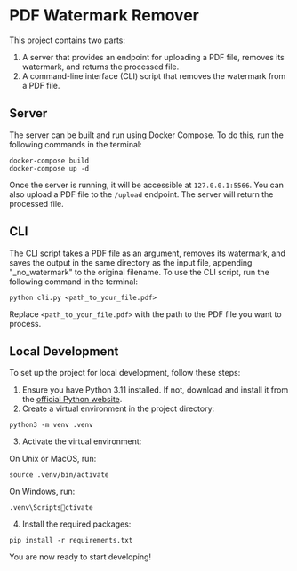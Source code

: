 # PDF Watermark Remover

This project contains two parts:

1. A server that provides an endpoint for uploading a PDF file, removes its watermark, and returns the processed file.
2. A command-line interface (CLI) script that removes the watermark from a PDF file.

## Server

The server can be built and run using Docker Compose. To do this, run the following commands in the terminal:

```
docker-compose build
docker-compose up -d
```

Once the server is running, it will be accessible at `127.0.0.1:5566`. You can also upload a PDF file to the `/upload` endpoint. The server will return the processed file.

## CLI

The CLI script takes a PDF file as an argument, removes its watermark, and saves the output in the same directory as the input file, appending "_no_watermark" to the original filename. To use the CLI script, run the following command in the terminal:

```
python cli.py <path_to_your_file.pdf>
```

Replace `<path_to_your_file.pdf>` with the path to the PDF file you want to process.

## Local Development

To set up the project for local development, follow these steps:

1. Ensure you have Python 3.11 installed. If not, download and install it from the [official Python website](https://www.python.org/downloads/).
2. Create a virtual environment in the project directory:

```
python3 -m venv .venv
```

3. Activate the virtual environment:

On Unix or MacOS, run:

```
source .venv/bin/activate
```

On Windows, run:

```
.venv\Scriptsctivate
```

4. Install the required packages:

```
pip install -r requirements.txt
```

You are now ready to start developing!
